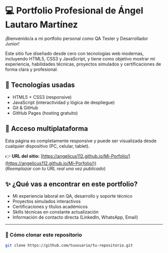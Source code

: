 # 💻 Portfolio Profesional de Ángel Lautaro Martínez

¡Bienvenido/a a mi portfolio personal como QA Tester y Desarrollador Junior!

Este sitio fue diseñado desde cero con tecnologías web modernas, incluyendo HTML5, CSS3 y JavaScript, y tiene como objetivo mostrar mi experiencia, habilidades técnicas, proyectos simulados y certificaciones de forma clara y profesional.

## 📌 Tecnologías usadas

- HTML5 + CSS3 (responsive)
- JavaScript (interactividad y lógica de despliegue)
- Git & GitHub
- GitHub Pages (hosting gratuito)

## 📱 Acceso multiplataforma

Esta página es completamente responsive y puede ser visualizada desde cualquier dispositivo (PC, celular, tablet).

👉 **URL del sitio:** [https://angelicus112.github.io/Mi-Porfolio/](https://angelicus112.github.io/Mi-Porfolio/))  
(_Reemplazar con tu URL real una vez publicado_)

## ✨ ¿Qué vas a encontrar en este portfolio?

- Mi experiencia laboral en QA, desarrollo y soporte técnico
- Proyectos simulados interactivos
- Certificaciones y títulos académicos
- Skills técnicas en constante actualización
- Información de contacto directa (LinkedIn, WhatsApp, Email)

---

### 🔧 Cómo clonar este repositorio

```bash
git clone https://github.com/tuusuario/tu-repositorio.git
